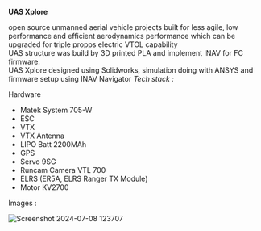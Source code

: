 **UAS Xplore** <br>

open source unmanned aerial vehicle projects built for less agile, low performance and efficient aerodynamics performance which can be upgraded for triple propps electric VTOL capability <br>
UAS structure was build by 3D printed PLA and implement INAV for FC firmware. <br>
UAS Xplore designed using Solidworks, simulation doing with ANSYS and firmware setup using INAV Navigator
*Tech stack :*<br>

Hardware
- Matek System 705-W
- ESC
- VTX
- VTX Antenna
- LIPO Batt 2200MAh
- GPS
- Servo 9SG
- Runcam Camera VTL 700
- ELRS (ER5A, ELRS Ranger TX Module)
- Motor KV2700

Images :

![Screenshot 2024-07-08 123707](https://github.com/kucingkuro/UAV-Xplore/assets/112769418/76d5f2be-bc8f-429d-8fac-6ab8ea2e946e)
